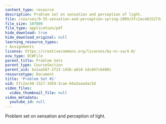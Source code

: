 ```yaml
---
content_type: resource
description: Problem set on sensation and perception of light.
file: /courses/9-35-sensation-and-perception-spring-2009/5fc2ac4815273d593cae64a3aaa4ac5d_MIT9_35s09_pset01.pdf
file_size: 107009
file_type: application/pdf
hide_download: true
hide_download_original: null
learning_resource_types:
- Assignments
license: https://creativecommons.org/licenses/by-nc-sa/4.0/
ocw_type: OCWFile
parent_title: Problem Sets
parent_type: CourseSection
parent_uid: ba1aa567-2f23-145b-a818-1dc847c6400c
resourcetype: Document
title: 'Problem Set #1'
uid: 5fc2ac48-1527-3d59-3cae-64a3aaa4ac5d
video_files:
  video_thumbnail_file: null
video_metadata:
  youtube_id: null
---
```

Problem set on sensation and perception of light.